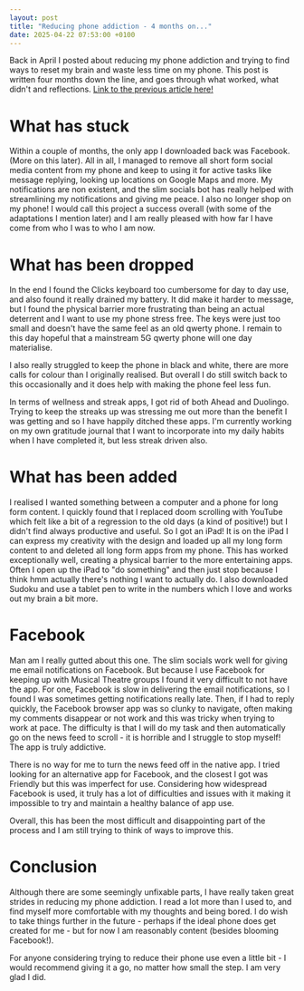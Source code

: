 ```yaml
---
layout: post
title: "Reducing phone addiction - 4 months on..."
date: 2025-04-22 07:53:00 +0100
---
```


Back in April I posted about reducing my phone addiction and trying to find ways to reset my brain and waste less time on my phone. This post is written four months down the line, and goes through what worked, what didn't and reflections.
[Link to the previous article here!](2025-08-27-slim_socials_revisited.md)

What has stuck
================

Within a couple of months, the only app I downloaded back was Facebook. (More on this later). All in all, I managed to remove all short form social media content from my phone and keep to using it for active tasks like message replying, looking up locations on Google Maps and more. My notifications are non existent, and the slim socials bot has really helped with streamlining my notifications and giving me peace. I also no longer shop on my phone! I would call this project a success overall (with some of the adaptations I mention later) and I am really pleased with how far I have come from who I was to who I am now.

What has been dropped
================

In the end I found the Clicks keyboard too cumbersome for day to day use, and also found it really drained my battery. It did make it harder to message, but I found the physical barrier more frustrating than being an actual deterrent and I want to use my phone stress free. The keys were just too small and doesn't have the same feel as an old qwerty phone. I remain to this day hopeful that a mainstream 5G qwerty phone will one day materialise.

I also really struggled to keep the phone in black and white, there are more calls for colour than I originally realised. But overall I do still switch back to this occasionally and it does help with making the phone feel less fun.

In terms of wellness and streak apps, I got rid of both Ahead and Duolingo. Trying to keep the streaks up was stressing me out more than the benefit I was getting and so I have happily ditched these apps. I'm currently working on my own gratitude journal that I want to incorporate into my daily habits when I have completed it, but less streak driven also.

What has been added
================

I realised I wanted something between a computer and a phone for long form content. I quickly found that I replaced doom scrolling with YouTube which felt like a bit of a regression to the old days (a kind of positive!) but I didn't find always productive and useful. So I got an iPad! It is on the iPad I can express my creativity with the design and loaded up all my long form content to and deleted all long form apps from my phone. This has worked exceptionally well, creating a physical barrier to the more entertaining apps. Often I open up the iPad to "do something" and then just stop because I think hmm actually there's nothing I want to actually do. I also downloaded Sudoku and use a tablet pen to write in the numbers which I love and works out my brain a bit more.

Facebook
================

Man am I really gutted about this one. The slim socials work well for giving me email notifications on Facebook. But because I use Facebook for keeping up with Musical Theatre groups I found it very difficult to not have the app. For one, Facebook is slow in delivering the email notifications, so I found I was sometimes getting notifications really late. Then, if I had to reply quickly, the Facebook browser app was so clunky to navigate, often making my comments disappear or not work and this was tricky when trying to work at pace. The difficulty is that I will do my task and then automatically go on the news feed to scroll - it is horrible and I struggle to stop myself! The app is truly addictive.

There is no way for me to turn the news feed off in the native app. I tried looking for an alternative app for Facebook, and the closest I got was Friendly but this was imperfect for use. Considering how widespread Facebook is used, it truly has a lot of difficulties and issues with it making it impossible to try and maintain a healthy balance of app use.

Overall, this has been the most difficult and disappointing part of the process and I am still trying to think of ways to improve this.

Conclusion
================
Although there are some seemingly unfixable parts, I have really taken great strides in reducing my phone addiction. I read a lot more than I used to, and find myself more comfortable with my thoughts and being bored. I do wish to take things further in the future - perhaps if the ideal phone does get created for me - but for now I am reasonably content (besides blooming Facebook!).

For anyone considering trying to reduce their phone use even a little bit - I would recommend giving it a go, no matter how small the step. I am very glad I did.